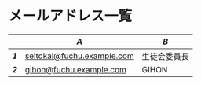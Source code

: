 # メールアドレス一覧

| | *A*                          | *B*            | 
|-| -------------------------- | ------------ | 
|***1***| seitokai@fuchu.example.com | 生徒会委員長 | 
|***2***| gihon@fuchu.example.com    | GIHON        | 
